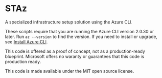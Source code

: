 # STAz

A specialized infrastructure setup solution using the Azure CLI.

These scripts require that you are running the Azure CLI version 2.0.30 or later. Run `az --version` to find the version. If you need to install or upgrade, see [Install Azure CLI](https://docs.microsoft.com/en-us/cli/azure/install-azure-cli).

This code is offered as a proof of concept, not as a production-ready blueprint. Microsoft offers no waranty or guarantees that this code is production ready.

This code is made available under the MIT open source license.

